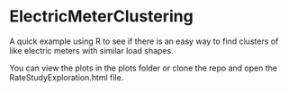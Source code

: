 # ElectricMeterClustering

A quick example using R to see if there is an easy way to find clusters of like electric meters with similar load shapes.

You can view the plots in the plots folder or clone the repo and open the RateStudyExploration.html file.
